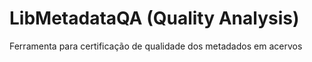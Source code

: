 # LibMetadataQA (Quality Analysis)

Ferramenta para certificação de qualidade dos metadados em acervos


